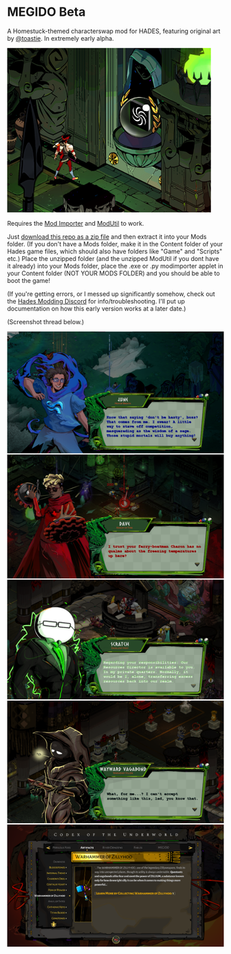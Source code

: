 # MEGIDO Beta
A Homestuck-themed characterswap mod for HADES, featuring original art by [@toastie](https://twitter.com/toasttiiee). In extremely early alpha. 

![A screenshot of Zagreus from Hades, staring at a door with the Space Aspect from Homestuck on it, implying he can walk through and collect the reward.](docs/zagreus_space.png?raw=true "Foreshadowing dot png")

Requires the [Mod Importer](https://www.nexusmods.com/hades/mods/26) and [ModUtil](https://www.nexusmods.com/hades/mods/27) to work. 

Just [download this repo as a zip file](https://github.com/EtchJetty/MEGIDOBeta/archive/refs/heads/master.zip) and then extract it into your Mods folder. (If you don't have a Mods folder, make it in the Content folder of your Hades game files, which should also have folders like "Game" and "Scripts" etc.) Place the unzipped folder (and the unzipped ModUtil if you dont have it already) into your Mods folder, place the .exe or .py modimporter applet in your Content folder (NOT YOUR MODS FOLDER) and you should be able to boot the game! 

(If you're getting errors, or I messed up significantly somehow, check out the [Hades Modding Discord](https://discordapp.com/invite/KuMbyrN) for info/troubleshooting. I'll put up documentation on how this early version works at a later date.)

(Screenshot thread below.)

![June](docs/june.png?raw=true "MEGIDO")
![Dave](docs/dave.png?raw=true "MEGIDO")
![Scratch](docs/scratch.png?raw=true "MEGIDO")
![Wv](docs/wv.png?raw=true "MEGIDO")
![Callie](docs/zilly.png?raw=true "MEGIDO")

<!-- 
> basically yall know the game HADES?
> ![Pop Scratch and Damara Megido.](docs/m1.png?raw=true "MEGIDO")
> 
> well
> lemme introduce you to the concept for MEGIDO
> ![Rose Lalonde giving a boon.](docs/m2.png?raw=true "MEGIDO")
> 
> (lower effort one)
> ![Damara Megido on the Boons menu.](docs/m3.png?raw=true "MEGIDO")
> 
> but you get the concept, right?
> ![Eridan Ampora giving a boon.](docs/m4.png?raw=true "MEGIDO")
> 
> the homestuck kids.... they're literally GODS
> ![Dave Strider giving a boon.](docs/m5.png?raw=true "MEGIDO")
> 
> couldn't they be invoked just as much as those from olympus?
> ![Vriska Serket giving a boon.](docs/m6.png?raw=true "MEGIDO")
> 
> ![Damara Megido preparing to fight the Midnight Crew.](docs/m7.png?raw=true "MEGIDO")
> 
> idk. i think there is a lot of potential here or in a similar concept -- its one of the, damn i wish homestuck had become ubiquitous enough to recieve games and spinoffs in the same way that other properties do,
> ![John(?) Egbert giving a boon.](docs/m8.png?raw=true "MEGIDO")
> 
> kinda things
> 
> ![Pop Scratch retrieving Damara's meteor.](docs/rulermegido.gif?raw=true "MEGIDO")
> 
> i just think
> 
> that if you are wanting for a setting similar to hell.............
> 
> infinite scratch manor escape roguelike
 -->
